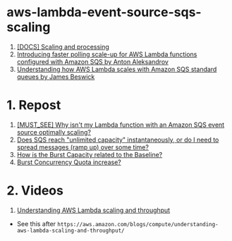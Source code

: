 <h1>aws-lambda-event-source-sqs-scaling</h1>

1. [[DOCS] Scaling and processing](https://docs.aws.amazon.com/lambda/latest/dg/with-sqs.html#events-sqs-scaling)
1. [Introducing faster polling scale-up for AWS Lambda functions configured with Amazon SQS by Anton Aleksandrov](https://aws.amazon.com/blogs/compute/introducing-faster-polling-scale-up-for-aws-lambda-functions-configured-with-amazon-sqs/)
1. [Understanding how AWS Lambda scales with Amazon SQS standard queues by James Beswick](https://aws.amazon.com/blogs/compute/understanding-how-aws-lambda-scales-when-subscribed-to-amazon-sqs-queues/)

# 1. Repost

1. [[MUST_SEE] Why isn't my Lambda function with an Amazon SQS event source optimally scaling?](https://repost.aws/knowledge-center/lambda-sqs-scaling)
1. [Does SQS reach "unlimited capacity" instantaneously, or do I need to spread messages (ramp up) over some time?](https://repost.aws/questions/QUsh9gCND0SIuULmWD7mY_bg/does-sqs-reach-unlimited-capacity-instantaneously-or-do-i-need-to-spread-messages-ramp-up-over-some-time)
1. [How is the Burst Capacity related to the Baseline?](https://repost.aws/questions/QUtk6b7KN_QkabwGGn6PLs4w/how-is-the-burst-capacity-related-to-the-baseline)
1. [Burst Concurrency Quota increase?](https://repost.aws/questions/QUmJCiCtd_Slm9XUqcom0NfQ/burst-concurrency-quota-increase)

# 2. Videos

1. [Understanding AWS Lambda scaling and throughput](https://www.youtube.com/watch?v=wenqZqNOVZw)
- See this after `https://aws.amazon.com/blogs/compute/understanding-aws-lambda-scaling-and-throughput/`